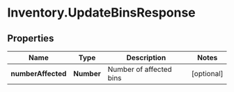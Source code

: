 # Inventory.UpdateBinsResponse

## Properties

Name | Type | Description | Notes
------------ | ------------- | ------------- | -------------
**numberAffected** | **Number** | Number of affected bins | [optional] 


